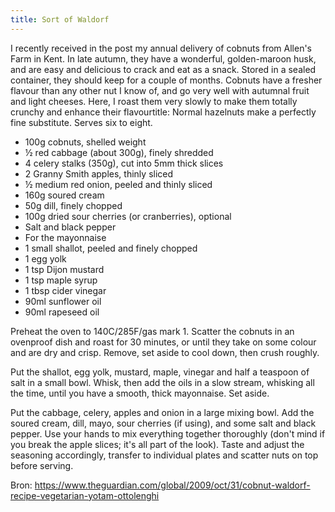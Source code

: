 ```yaml
---
title: Sort of Waldorf
---
```

I recently received in the post my annual delivery of cobnuts from Allen's Farm in Kent. In late autumn, they have a wonderful, golden-maroon husk, and are easy and delicious to crack and eat as a snack. Stored in a sealed container, they should keep for a couple of months. Cobnuts have a fresher flavour than any other nut I know of, and go very well with autumnal fruit and light cheeses. Here, I roast them very slowly to make them totally crunchy and enhance their flavourtitle: Normal hazelnuts make a perfectly fine substitute. Serves six to eight.

* 100g cobnuts, shelled weight
* ½ red cabbage (about 300g), finely shredded
* 4 celery stalks (350g), cut into 5mm thick slices
* 2 Granny Smith apples, thinly sliced
* ½ medium red onion, peeled and thinly sliced
* 160g soured cream
* 50g dill, finely chopped
* 100g dried sour cherries (or cranberries), optional
* Salt and black pepper
* For the mayonnaise
* 1 small shallot, peeled and finely chopped
* 1 egg yolk
* 1 tsp Dijon mustard
* 1 tsp maple syrup
* 1 tbsp cider vinegar
* 90ml sunflower oil
* 90ml rapeseed oil

Preheat the oven to 140C/285F/gas mark 1. Scatter the cobnuts in an ovenproof dish and roast for 30 minutes, or until they take on some colour and are dry and crisp. Remove, set aside to cool down, then crush roughly.

Put the shallot, egg yolk, mustard, maple, vinegar and half a teaspoon of salt in a small bowl. Whisk, then add the oils in a slow stream, whisking all the time, until you have a smooth, thick mayonnaise. Set aside.

Put the cabbage, celery, apples and onion in a large mixing bowl. Add the soured cream, dill, mayo, sour cherries (if using), and some salt and black pepper. Use your hands to mix everything together thoroughly (don't mind if you break the apple slices; it's all part of the look). Taste and adjust the seasoning accordingly, transfer to individual plates and scatter nuts on top before serving.

Bron: https://www.theguardian.com/global/2009/oct/31/cobnut-waldorf-recipe-vegetarian-yotam-ottolenghi
